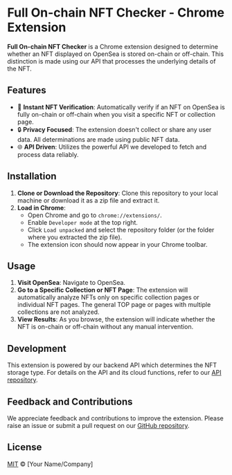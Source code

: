 # Full On-chain NFT Checker - Chrome Extension

**Full On-chain NFT Checker** is a Chrome extension designed to determine whether an NFT displayed on OpenSea is stored on-chain or off-chain. This distinction is made using our API that processes the underlying details of the NFT.

## Features

- 🚀 **Instant NFT Verification**: Automatically verify if an NFT on OpenSea is fully on-chain or off-chain when you visit a specific NFT or collection page.
- 🔒 **Privacy Focused**: The extension doesn't collect or share any user data. All determinations are made using public NFT data.
- 🌐 **API Driven**: Utilizes the powerful API we developed to fetch and process data reliably.

## Installation

1. **Clone or Download the Repository**: Clone this repository to your local machine or download it as a zip file and extract it.
2. **Load in Chrome**:
   - Open Chrome and go to `chrome://extensions/`.
   - Enable `Developer mode` at the top right.
   - Click `Load unpacked` and select the repository folder (or the folder where you extracted the zip file).
   - The extension icon should now appear in your Chrome toolbar.

## Usage

1. **Visit OpenSea**: Navigate to OpenSea.
2. **Go to a Specific Collection or NFT Page**: The extension will automatically analyze NFTs only on specific collection pages or individual NFT pages. The general TOP page or pages with multiple collections are not analyzed.
3. **View Results**: As you browse, the extension will indicate whether the NFT is on-chain or off-chain without any manual intervention.

## Development

This extension is powered by our backend API which determines the NFT storage type. For details on the API and its cloud functions, refer to our [API repository](https://github.com/yuki0627/full-onchain-nft-checker-api).

## Feedback and Contributions

We appreciate feedback and contributions to improve the extension. Please raise an issue or submit a pull request on our [GitHub repository](https://github.com/yuki0627/full-onchain-nft-checker).

## License

[MIT](LICENSE) © [Your Name/Company]
